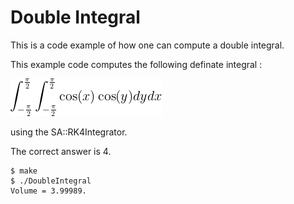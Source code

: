 # Double Integral

This is a code example of how one can compute a double integral.

This example code computes the following definate integral :

![Equation](images/Eq1.png)

using the SA::RK4Integrator.

The correct answer is 4.

```
$ make
$ ./DoubleIntegral
Volume = 3.99989.
```


